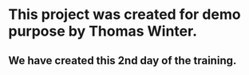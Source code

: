 <h1>This project was created for demo purpose by Thomas Winter.</h1>

<h2>We have created this 2nd day of the training.</h2>